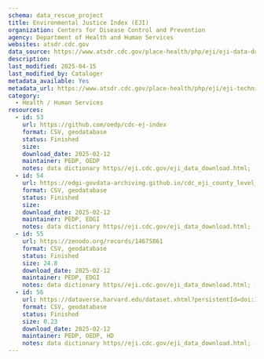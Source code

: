 ```yaml
---
schema: data_rescue_project 
title: Environmental Justice Index (EJI)
organization: Centers for Disease Control and Prevention
agency: Department of Health and Human Services
websites: atsdr.cdc.gov
data_source: https://www.atsdr.cdc.gov/place-health/php/eji/eji-data-download.html
description: 
last_modified: 2025-04-15
last_modified_by: Cataloger
metadata_available: Yes
metadata_url: https://www.atsdr.cdc.gov/place-health/php/eji/eji-technical-documentation.html
category:
  - Health / Human Services
resources:
  - id: 53
    url: https://github.com/oedp/cdc-ej-index
    format: CSV, geodatabase
    status: Finished
    size: 
    download_date: 2025-02-12
    maintainer: PEDP, OEDP
    notes: data dictionary https//eji.cdc.gov/eji_data_download.html; - map https//onemap.cdc.gov/portal/apps/sites/#/eji-explorer
  - id: 54
    url: https://edgi-govdata-archiving.github.io/cdc_eji_county_level_reports/
    format: CSV, geodatabase
    status: Finished
    size: 
    download_date: 2025-02-12
    maintainer: PEDP, EDGI
    notes: data dictionary https//eji.cdc.gov/eji_data_download.html; - map https//onemap.cdc.gov/portal/apps/sites/#/eji-explorer
  - id: 55
    url: https://zenodo.org/records/14675861
    format: CSV, geodatabase
    status: Finished
    size: 24.8
    download_date: 2025-02-12
    maintainer: PEDP, EDGI
    notes: data dictionary https//eji.cdc.gov/eji_data_download.html; - map https//onemap.cdc.gov/portal/apps/sites/#/eji-explorer
  - id: 56
    url: https://dataverse.harvard.edu/dataset.xhtml?persistentId=doi:10.7910/DVN/ZVKXVQ
    format: CSV, geodatabase
    status: Finished
    size: 0.23
    download_date: 2025-02-12
    maintainer: PEDP, OEDP, HD
    notes: data dictionary https//eji.cdc.gov/eji_data_download.html; - map https//onemap.cdc.gov/portal/apps/sites/#/eji-explorer
---
```

